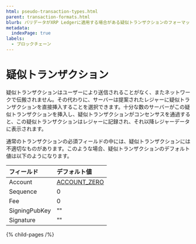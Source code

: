```yaml
---
html: pseudo-transaction-types.html
parent: transaction-formats.html
blurb: バリデータがXRP Ledgerに適用する場合がある疑似トランザクションのフォーマットです。
metadata:
  indexPage: true
labels:
  - ブロックチェーン
---
```

# 疑似トランザクション

疑似トランザクションはユーザーにより送信されることがなく、またネットワークで伝搬されません。その代わりに、サーバーは提案されたレジャーに疑似トランザクションを直接挿入することを選択できます。十分な数のサーバーがこの疑似トランザクションを挿入し、疑似トランザクションがコンセンサスを通過すると、この疑似トランザクションはレジャーに記録され、それ以降レジャーデータに表示されます。

通常のトランザクションの必須フィールドの中には、疑似トランザクションには不適切なものがあります。このような場合、疑似トランザクションのデフォルト値は以下のようになります。

| フィールド         | デフォルト値                                            |
|:--------------|:---------------------------------------------------------|
| Account       | [ACCOUNT_ZERO](../../../../concepts/accounts/addresses.md#特別なアドレス) |
| Sequence      | 0                                                        |
| Fee           | 0                                                        |
| SigningPubKey | ""                                                       |
| Signature     | ""                                                       |


{% child-pages /%}
